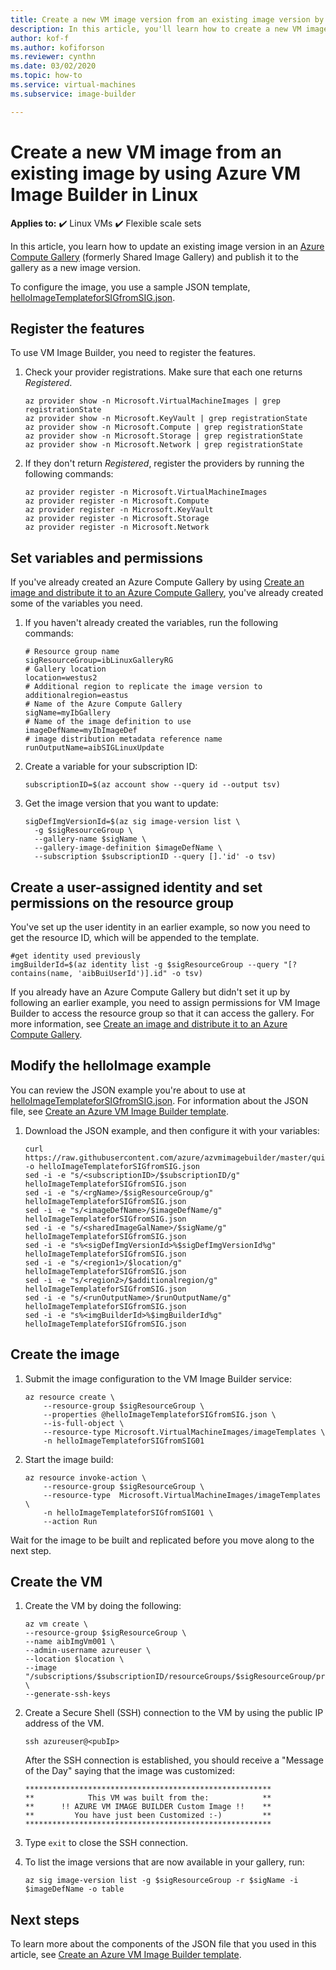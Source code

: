```yaml
---
title: Create a new VM image version from an existing image version by using Azure VM Image Builder in Linux
description: In this article, you'll learn how to create a new VM image version from an existing image version by using VM Image Builder in Linux.
author: kof-f
ms.author: kofiforson
ms.reviewer: cynthn
ms.date: 03/02/2020
ms.topic: how-to
ms.service: virtual-machines
ms.subservice: image-builder

---
```

# Create a new VM image from an existing image by using Azure VM Image Builder in Linux

**Applies to:** :heavy_check_mark: Linux VMs :heavy_check_mark: Flexible scale sets 

In this article, you learn how to update an existing image version in an [Azure Compute Gallery](../shared-image-galleries.md) (formerly Shared Image Gallery) and publish it to the gallery as a new image version.

To configure the image, you use a sample JSON template, [helloImageTemplateforSIGfromSIG.json](https://raw.githubusercontent.com/azure/azvmimagebuilder/master/quickquickstarts/2_Creating_a_Custom_Linux_Shared_Image_Gallery_Image_from_SIG/helloImageTemplateforSIGfromSIG.json). 

## Register the features

To use VM Image Builder, you need to register the features.

1. Check your provider registrations. Make sure that each one returns *Registered*.

    ```azurecli-interactive
    az provider show -n Microsoft.VirtualMachineImages | grep registrationState
    az provider show -n Microsoft.KeyVault | grep registrationState
    az provider show -n Microsoft.Compute | grep registrationState
    az provider show -n Microsoft.Storage | grep registrationState
    az provider show -n Microsoft.Network | grep registrationState
    ```

1. If they don't return *Registered*, register the providers by running the following commands:

    ```azurecli-interactive
    az provider register -n Microsoft.VirtualMachineImages
    az provider register -n Microsoft.Compute
    az provider register -n Microsoft.KeyVault
    az provider register -n Microsoft.Storage
    az provider register -n Microsoft.Network
    ```

## Set variables and permissions

If you've already created an Azure Compute Gallery by using [Create an image and distribute it to an Azure Compute Gallery](image-builder-gallery.md), you've already created some of the variables you need. 

1. If you haven't already created the variables, run the following commands:

    ```console
    # Resource group name 
    sigResourceGroup=ibLinuxGalleryRG
    # Gallery location 
    location=westus2
    # Additional region to replicate the image version to 
    additionalregion=eastus
    # Name of the Azure Compute Gallery 
    sigName=myIbGallery
    # Name of the image definition to use
    imageDefName=myIbImageDef
    # image distribution metadata reference name
    runOutputName=aibSIGLinuxUpdate
    ```

1. Create a variable for your subscription ID:

    ```console
    subscriptionID=$(az account show --query id --output tsv)
    ```

1. Get the image version that you want to update:

    ```azurecli
    sigDefImgVersionId=$(az sig image-version list \
      -g $sigResourceGroup \
      --gallery-name $sigName \
      --gallery-image-definition $imageDefName \
      --subscription $subscriptionID --query [].'id' -o tsv)
    ```

## Create a user-assigned identity and set permissions on the resource group

You've set up the user identity in an earlier example, so now you need to get the resource ID, which will be appended to the template.

```azurecli-interactive
#get identity used previously
imgBuilderId=$(az identity list -g $sigResourceGroup --query "[?contains(name, 'aibBuiUserId')].id" -o tsv)
```

If you already have an Azure Compute Gallery but didn't set it up by following an earlier example, you need to assign permissions for VM Image Builder to access the resource group so that it can access the gallery. For more information, see [Create an image and distribute it to an Azure Compute Gallery](image-builder-gallery.md).

## Modify the helloImage example

You can review the JSON example you're about to use at [helloImageTemplateforSIGfromSIG.json](https://raw.githubusercontent.com/azure/azvmimagebuilder/master/quickquickstarts/2_Creating_a_Custom_Linux_Shared_Image_Gallery_Image_from_SIG/helloImageTemplateforSIGfromSIG.json). For information about the JSON file, see [Create an Azure VM Image Builder template](image-builder-json.md). 


1. Download the JSON example, and then configure it with your variables: 

	```console
	curl https://raw.githubusercontent.com/azure/azvmimagebuilder/master/quickquickstarts/8_Creating_a_Custom_Linux_Shared_Image_Gallery_Image_from_SIG/helloImageTemplateforSIGfromSIG.json -o helloImageTemplateforSIGfromSIG.json
	sed -i -e "s/<subscriptionID>/$subscriptionID/g" helloImageTemplateforSIGfromSIG.json
	sed -i -e "s/<rgName>/$sigResourceGroup/g" helloImageTemplateforSIGfromSIG.json
	sed -i -e "s/<imageDefName>/$imageDefName/g" helloImageTemplateforSIGfromSIG.json
	sed -i -e "s/<sharedImageGalName>/$sigName/g" helloImageTemplateforSIGfromSIG.json
	sed -i -e "s%<sigDefImgVersionId>%$sigDefImgVersionId%g" helloImageTemplateforSIGfromSIG.json
	sed -i -e "s/<region1>/$location/g" helloImageTemplateforSIGfromSIG.json
	sed -i -e "s/<region2>/$additionalregion/g" helloImageTemplateforSIGfromSIG.json
	sed -i -e "s/<runOutputName>/$runOutputName/g" helloImageTemplateforSIGfromSIG.json
	sed -i -e "s%<imgBuilderId>%$imgBuilderId%g" helloImageTemplateforSIGfromSIG.json
	```

## Create the image

1. Submit the image configuration to the VM Image Builder service:

	```azurecli-interactive
	az resource create \
		--resource-group $sigResourceGroup \
		--properties @helloImageTemplateforSIGfromSIG.json \
		--is-full-object \
		--resource-type Microsoft.VirtualMachineImages/imageTemplates \
		-n helloImageTemplateforSIGfromSIG01
	```

1. Start the image build:

	```azurecli-interactive
	az resource invoke-action \
		--resource-group $sigResourceGroup \
		--resource-type  Microsoft.VirtualMachineImages/imageTemplates \
		-n helloImageTemplateforSIGfromSIG01 \
		--action Run 
	```

Wait for the image to be built and replicated before you move along to the next step.

## Create the VM

1. Create the VM by doing the following:

	```azurecli-interactive
	az vm create \
	--resource-group $sigResourceGroup \
	--name aibImgVm001 \
	--admin-username azureuser \
	--location $location \
	--image "/subscriptions/$subscriptionID/resourceGroups/$sigResourceGroup/providers/Microsoft.Compute/galleries/$sigName/images/$imageDefName/versions/latest" \
	--generate-ssh-keys
	```

1. Create a Secure Shell (SSH) connection to the VM by using the public IP address of the VM.

	```console
	ssh azureuser@<pubIp>
	```

	After the SSH connection is established, you should receive a "Message of the Day" saying that the image was customized:

	```output
	*******************************************************
	**            This VM was built from the:            **
	**      !! AZURE VM IMAGE BUILDER Custom Image !!    **
	**         You have just been Customized :-)         **
	*******************************************************
	```

1. Type `exit` to close the SSH connection.

1. To list the image versions that are now available in your gallery, run:

	```azurecli-interactive
	az sig image-version list -g $sigResourceGroup -r $sigName -i $imageDefName -o table
	```

## Next steps

To learn more about the components of the JSON file that you used in this article, see [Create an Azure VM Image Builder template](../linux/image-builder-json.md).
